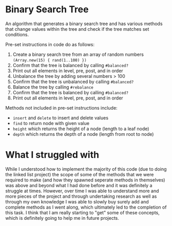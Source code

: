 # Binary Search Tree

An algorithm that generates a binary search tree and has various methods that change values within the tree and check if the tree matches set conditions.

Pre-set instructions in code do as follows:

1. Create a binary search tree from an array of random numbers `(Array.new(15) { rand(1..100) })`
2. Confirm that the tree is balanced by calling `#balanced?`
3. Print out all elements in level, pre, post, and in order
4. Unbalance the tree by adding several numbers > 100
5. Confirm that the tree is unbalanced by calling `#balanced?`
6. Balance the tree by calling `#rebalance`
7. Confirm that the tree is balanced by calling `#balanced?`
8. Print out all elements in level, pre, post, and in order

Methods not included in pre-set instructions include:
- `insert` and `delete` to insert and delete values
- `find` to return node with given value
- `height` which returns the height of a node (length to a leaf node)
- `depth` which returns the depth of a node (length from root to node)

# What I struggled with
While I understood how to implement the majority of this code (due to doing the linked list project) the scope of some of the methods that we were required to make (and how they spawned seperate methods in themselves) was above and beyond what I had done before and it was definitely a struggle at times. However, over time I was able to understand more and more pieces of the project and through undertaking research as well as through my own knowledge I was able to slowly buy surely add and complete methods as I went along, which ultimately led to the completion of this task. I think that I am really starting to "get" some of these concepts, which is definitely going to help me in future projects.